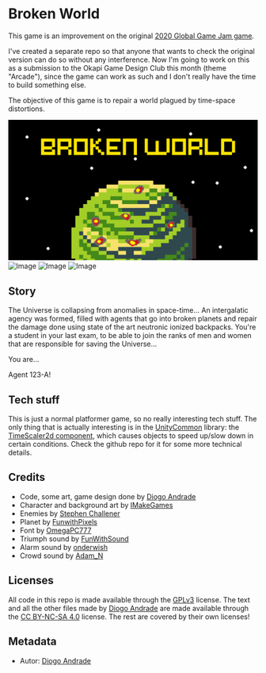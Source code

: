 # Broken World

This game is an improvement on the original [2020 Global Game Jam game].

I've created a separate repo so that anyone that wants to check the original version can do so without any interference.
Now I'm going to work on this as a submission to the Okapi Game Design Club this month (theme "Arcade"), since the game can work as such and I don't really have the time to build something else.

The objective of this game is to repair a world plagued by time-space distortions.

![Image](https://github.com/DiogoDeAndrade/BrokenWorld/raw/master/Screenshots/title.png)
![Image](https://github.com/DiogoDeAndrade/BrokenWorld/raw/master/Screenshots/screen07.gif)
![Image](https://github.com/DiogoDeAndrade/BrokenWorld/raw/master/Screenshots/screen10.gif)
![Image](https://github.com/DiogoDeAndrade/BrokenWorld/raw/master/Screenshots/screen19.gif)

## Story

The Universe is collapsing from anomalies in space-time...
An intergalatic agency was formed, filled with agents that go into broken planets and repair the damage done using state of the art neutronic ionized backpacks. 
You're a student in your last exam, to be able to join the ranks of men and women that are responsible for saving the Universe... 

You are... 

Agent 123-A!

## Tech stuff

This is just a normal platformer game, so no really interesting tech stuff.
The only thing that is actually interesting is in the [UnityCommon] library: the [TimeScaler2d component], which causes objects to speed up/slow down in certain conditions. Check the github repo for it for some more technical details.

## Credits

* Code, some art, game design done by [Diogo Andrade]
* Character and background art by [IMakeGames]
* Enemies by [Stephen Challener]
* Planet by [FunwithPixels]
* Font by [OmegaPC777]
* Triumph sound by [FunWithSound]
* Alarm sound by [onderwish]
* Crowd sound by [Adam_N]

## Licenses

All code in this repo is made available through the [GPLv3] license.
The text and all the other files made by [Diogo Andrade] are made available through the [CC BY-NC-SA 4.0] license.
The rest are covered by their own licenses!

## Metadata

* Autor: [Diogo Andrade][]

[Diogo Andrade]:https://github.com/DiogoDeAndrade
[GPLv3]:https://www.gnu.org/licenses/gpl-3.0.en.html
[CC-BY-SA 3.0.]:http://creativecommons.org/licenses/by-sa/3.0/
[CC BY-NC-SA 4.0]:https://creativecommons.org/licenses/by-nc-sa/4.0/
[IMakeGames]:https://opengameart.org/users/imakegames
[Stephen Challener]:https://opengameart.org/users/redshrike
[OmegaPC777]:https://www.dafont.com/pt/omegapc777.d6598
[FunwithPixels]:https://opengameart.org/users/funwithpixels
[FunWithSound]:https://freesound.org/people/FunWithSound/
[onderwish]:https://freesound.org/people/onderwish/
[Adam_N]:https://freesound.org/people/Adam_N/
[UnityCommon]:https://github.com/DiogoDeAndrade/UnityCommon
[TimeScaler2d Component]:https://github.com/DiogoDeAndrade/UnityCommon/tree/master/TimeScaler
[2020 Global Game Jam game]:https://github.com/DiogoDeAndrade/BrokenWorldGGJ2020
